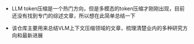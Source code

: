 - LLM token压缩是一个热门方向，但是多模态的token压缩才刚刚出现，目前还没有找到专门的综述文章，所以想在此简单总结一下

- 该仓库主要用来总结VLM上下文压缩领域的文章，梳理清楚业内的多种研究方向和最新进展